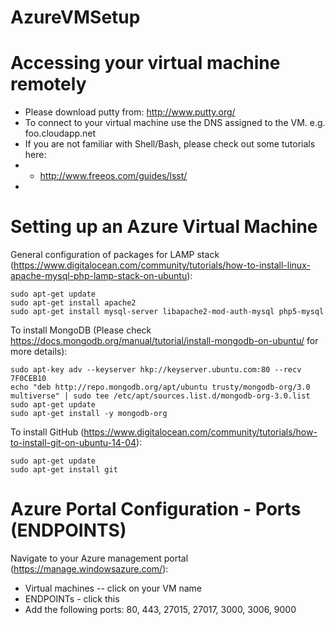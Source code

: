 # AzureVMSetup


Accessing your virtual machine remotely
=========
* Please download putty from: http://www.putty.org/ 
* To connect to your virtual machine use the DNS assigned to the VM. e.g. foo.cloudapp.net
* If you are not familiar with Shell/Bash, please check out some tutorials here:
* * http://www.freeos.com/guides/lsst/
* 

Setting up an Azure Virtual Machine
===========
General configuration of packages for LAMP stack (https://www.digitalocean.com/community/tutorials/how-to-install-linux-apache-mysql-php-lamp-stack-on-ubuntu):

```
sudo apt-get update
sudo apt-get install apache2
sudo apt-get install mysql-server libapache2-mod-auth-mysql php5-mysql
```

To install MongoDB (Please check https://docs.mongodb.org/manual/tutorial/install-mongodb-on-ubuntu/ for more details):
```
sudo apt-key adv --keyserver hkp://keyserver.ubuntu.com:80 --recv 7F0CEB10
echo "deb http://repo.mongodb.org/apt/ubuntu trusty/mongodb-org/3.0 multiverse" | sudo tee /etc/apt/sources.list.d/mongodb-org-3.0.list
sudo apt-get update
sudo apt-get install -y mongodb-org
```

To install GitHub (https://www.digitalocean.com/community/tutorials/how-to-install-git-on-ubuntu-14-04):
```
sudo apt-get update
sudo apt-get install git
```


Azure Portal Configuration - Ports (ENDPOINTS)
===========

Navigate to your Azure management portal (https://manage.windowsazure.com/):
* Virtual machines -- click on your VM name
* ENDPOINTs - click this
* Add the following ports: 80, 443, 27015, 27017, 3000, 3006, 9000
